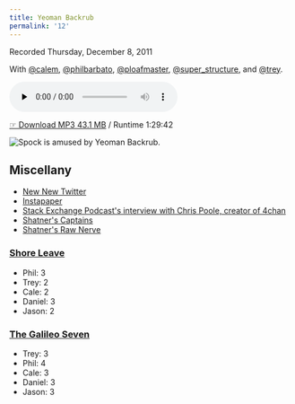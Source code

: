 ```yaml
---
title: Yeoman Backrub
permalink: '12'
---
```


Recorded Thursday, December 8, 2011

With
[@calem](https://twitter.com/calem),
[@philbarbato](https://twitter.com/philbarbato),
[@ploafmaster](https://twitter.com/ploafmaster),
[@super_structure](https://twitter.com/super_structure),
and [@trey](https://twitter.com/trey).

<audio src="http://jawgrind.s3.amazonaws.com/Jawgrind-Episode-12.mp3" controls preload="none"></audio>

[☞ Download MP3 43.1 MB](http://jawgrind.s3.amazonaws.com/Jawgrind-Episode-12.mp3) / Runtime 1:29:42

![Spock is amused by Yeoman Backrub.](http://jawgrind.s3.amazonaws.com/Jawgrind-Episode-12.jpg)

## Miscellany

- [New New Twitter](http://daringfireball.net/2011/12/new_twitter)
- [Instapaper](http://www.instapaper.com)
- [Stack Exchange Podcast's interview with Chris Poole, creator of 4chan](http://blog.stackoverflow.com/2011/11/se-podcast-29-chris-poole/)
- [Shatner's Captains](http://www.youtube.com/watch?v=EBrFAJUPVeE)
- [Shatner's Raw Nerve](http://www.biography.com/tv/shatners-raw-nerve)

### <a href="http://en.wikipedia.org/wiki/Shore_Leave_(Star_Trek:_The_Original_Series)">Shore Leave</a>

- Phil: 3
- Trey: 2
- Cale: 2
- Daniel: 3
- Jason: 2

### [The Galileo Seven](http://en.wikipedia.org/wiki/The_Galileo_Seven)

- Trey: 3
- Phil: 4
- Cale: 3
- Daniel: 3
- Jason: 3
